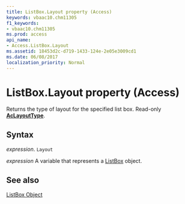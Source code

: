 ```yaml
---
title: ListBox.Layout property (Access)
keywords: vbaac10.chm11305
f1_keywords:
- vbaac10.chm11305
ms.prod: access
api_name:
- Access.ListBox.Layout
ms.assetid: 18453d2c-d719-1433-124e-2e05e3009cd1
ms.date: 06/08/2017
localization_priority: Normal
---
```



# ListBox.Layout property (Access)

Returns the type of layout for the specified list box. Read-only  **[AcLayoutType](Access.AcLayoutType.md)**.


## Syntax

_expression_. `Layout`

_expression_ A variable that represents a [ListBox](Access.ListBox.md) object.


## See also


[ListBox Object](Access.ListBox.md)

